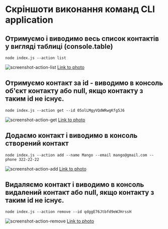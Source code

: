 # Скріншоти виконання команд CLI application

## Отримуємо і виводимо весь список контактів у вигляді таблиці (console.table)
  ```node index.js --action list```

![screenshot-action-list](https://i.ibb.co/fCKkS4G/01-action-list.png)
[Link to photo](https://ibb.co/cNp6vDX)


## Отримуємо контакт за id - виводимо в консоль об'єкт контакту або null, якщо контакту з таким id не існує.
  ```node index.js --action get --id 05olLMgyVQdWRwgKfg5J6```

![screenshot-action-get](https://i.ibb.co/NYybFd7/02-action-get.png)
[Link to photo](https://ibb.co/QmKtJ3X)


## Додаємо контакт і виводимо в консоль створений контакт
  ```node index.js --action add --name Mango --email mango@gmail.com --phone 322-22-22```

![screenshot-action-add](https://i.ibb.co/k6vLLzP/03-action-add.png)
[Link to photo](https://ibb.co/XkMnn6G)


## Видаляємо контакт і виводимо в консоль видалений контакт або null, якщо контакту з таким id не існує.
 ```node index.js --action remove --id qdggE76Jtbfd9eWJHrssH```
 
![screenshot-action-remove](https://i.ibb.co/cY3gTLq/04-action-remove.png)
[Link to photo](https://ibb.co/vXqwzY9)